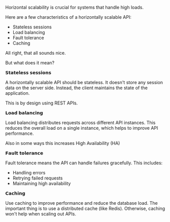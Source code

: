 Horizontal scalability is crucial for systems that handle high loads.

Here are a few characteristics of a horizontally scalable API:

- Stateless sessions
- Load balancing
- Fault tolerance
- Caching

All right, that all sounds nice.

But what does it mean?

𝗦𝘁𝗮𝘁𝗲𝗹𝗲𝘀𝘀 𝘀𝗲𝘀𝘀𝗶𝗼𝗻𝘀

A horizontally scalable API should be stateless. It doesn't store any session data on the server side.
Instead, the client maintains the state of the application.

This is by design using REST APIs.

𝗟𝗼𝗮𝗱 𝗯𝗮𝗹𝗮𝗻𝗰𝗶𝗻𝗴

Load balancing distributes requests across different API instances. This reduces the overall load on a single instance, which helps to improve API performance. 

Also in some ways this increases High Availability (HA)

𝗙𝗮𝘂𝗹𝘁 𝘁𝗼𝗹𝗲𝗿𝗮𝗻𝗰𝗲

Fault tolerance means the API can handle failures gracefully. This includes:
- Handling errors
- Retrying failed requests
- Maintaining high availability

𝗖𝗮𝗰𝗵𝗶𝗻𝗴

Use caching to improve performance and reduce the database load. The important thing is to use a distributed cache (like Redis).
Otherwise, caching won't help when scaling out APIs.

